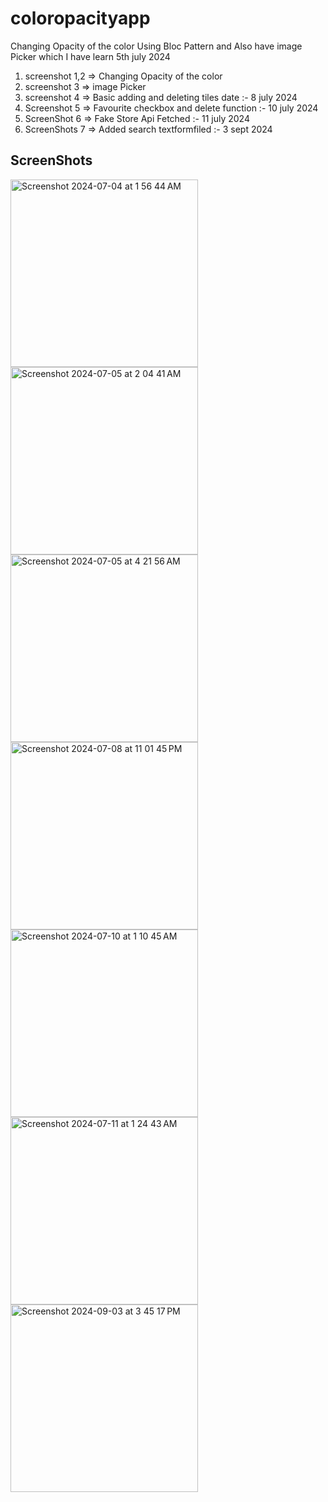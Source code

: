 # coloropacityapp

Changing Opacity of the color Using Bloc Pattern and Also have image Picker which I have learn 5th july 2024

1. screenshot 1,2 => Changing Opacity of the color
2. screenshot 3 => image Picker
3. screenshot 4 => Basic adding and deleting tiles date :- 8 july 2024
4. Screenshot 5 => Favourite checkbox and delete function :- 10 july 2024
5. ScreenShot 6 => Fake Store Api Fetched :- 11 july 2024
6. ScreenShots 7 => Added search textformfiled  :- 3 sept 2024


## ScreenShots

<img width="300" alt="Screenshot 2024-07-04 at 1 56 44 AM" src="https://github.com/devpaurakh/Color-Opacity-Changing-App/assets/100192320/8ff22272-10fe-46e6-90b0-2a044a1beeb5">
<img width="300" alt="Screenshot 2024-07-05 at 2 04 41 AM" src="https://github.com/devpaurakh/Color-Opacity-Changing-App/assets/100192320/737d264a-7ee5-45e5-bf2a-1dec0a13cb20">
<img width="300" alt="Screenshot 2024-07-05 at 4 21 56 AM" src="https://github.com/devpaurakh/Color-Opacity-Changing-App/assets/100192320/39ff1719-550a-4505-8dc4-e5514e6b89d7">
<img width="300" alt="Screenshot 2024-07-08 at 11 01 45 PM" src="https://github.com/devpaurakh/Color-Opacity-Changing-App/assets/100192320/c7a32d5a-f4bf-4f1d-a953-3997b8c93583">
<img width="300" alt="Screenshot 2024-07-10 at 1 10 45 AM" src="https://github.com/devpaurakh/Color-Opacity-Changing-App/assets/100192320/06f052df-8f70-447d-ae58-be5f778b9c95">
<img width="300" alt="Screenshot 2024-07-11 at 1 24 43 AM" src="https://github.com/devpaurakh/Color-Opacity-Changing-App/assets/100192320/b9675652-b985-440a-883f-a73e0385039d">
<img width="300" alt="Screenshot 2024-09-03 at 3 45 17 PM" src="https://github.com/user-attachments/assets/254820a9-8c37-4e33-8cba-e2655bd3a7aa">


